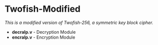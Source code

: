 # Twofish-Modified
*This is a modified version of Twofish-256, a symmetric key block cipher.*
- **decralp.v** - Decryption Module
- **encralp.v** - Encryption Module
